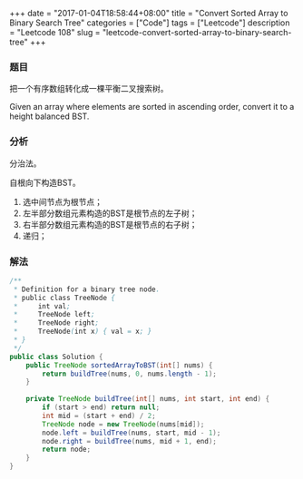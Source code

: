 +++
date = "2017-01-04T18:58:44+08:00"
title = "Convert Sorted Array to Binary Search Tree"
categories = ["Code"]
tags = ["Leetcode"]
description = "Leetcode 108"
slug = "leetcode-convert-sorted-array-to-binary-search-tree"
+++

### 题目

把一个有序数组转化成一棵平衡二叉搜索树。

Given an array where elements are sorted in ascending order, convert it to a height balanced BST.

### 分析

分治法。

自根向下构造BST。
1. 选中间节点为根节点；
2. 左半部分数组元素构造的BST是根节点的左子树；
3. 右半部分数组元素构造的BST是根节点的右子树；
4. 递归；

### 解法

```java
/**
 * Definition for a binary tree node.
 * public class TreeNode {
 *     int val;
 *     TreeNode left;
 *     TreeNode right;
 *     TreeNode(int x) { val = x; }
 * }
 */
public class Solution {
    public TreeNode sortedArrayToBST(int[] nums) {
        return buildTree(nums, 0, nums.length - 1);
    }
    
    private TreeNode buildTree(int[] nums, int start, int end) {
        if (start > end) return null;
        int mid = (start + end) / 2;
        TreeNode node = new TreeNode(nums[mid]);
        node.left = buildTree(nums, start, mid - 1);
        node.right = buildTree(nums, mid + 1, end);
        return node;
    }
}
```